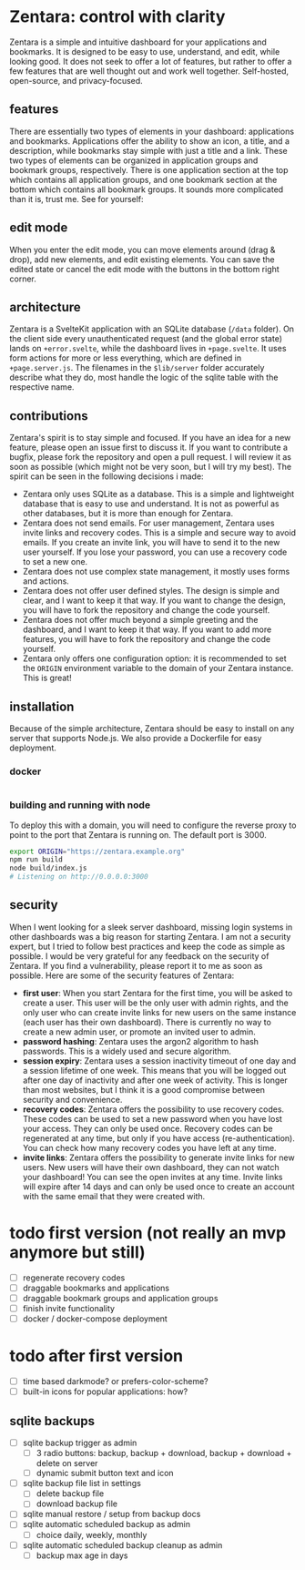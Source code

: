 # Zentara: control with clarity

Zentara is a simple and intuitive dashboard for your applications and bookmarks. It is designed to be easy to use, understand, and edit, while looking good.
It does not seek to offer a lot of features, but rather to offer a few features that are well thought out and work well together. Self-hosted, open-source, and privacy-focused.

## features

There are essentially two types of elements in your dashboard: applications and bookmarks.
Applications offer the ability to show an icon, a title, and a description, while bookmarks stay simple with just a title and a link. These two types of elements can be organized in application groups and bookmark groups, respectively. There is one application section at the top which contains all application groups, and one bookmark section at the bottom which contains all bookmark groups. It sounds more complicated than it is, trust me. See for yourself:

## edit mode

When you enter the edit mode, you can move elements around (drag & drop), add new elements, and edit existing elements. You can save the edited state or cancel the edit mode with the buttons in the bottom right corner.

## architecture

Zentara is a SvelteKit application with an SQLite database (`/data` folder). On the client side every unauthenticated request (and the global error state) lands on `+error.svelte`, while the dashboard lives in `+page.svelte`. It uses form actions for more or less everything, which are defined in `+page.server.js`. The filenames in the `$lib/server` folder accurately describe what they do, most handle the logic of the sqlite table with the respective name.

## contributions

Zentara's spirit is to stay simple and focused. If you have an idea for a new feature, please open an issue first to discuss it. If you want to contribute a bugfix, please fork the repository and open a pull request. I will review it as soon as possible (which might not be very soon, but I will try my best). The spirit can be seen in the following decisions i made:

- Zentara only uses SQLite as a database. This is a simple and lightweight database that is easy to use and understand. It is not as powerful as other databases, but it is more than enough for Zentara.
- Zentara does not send emails. For user management, Zentara uses invite links and recovery codes. This is a simple and secure way to avoid emails. If you create an invite link, you will have to send it to the new user yourself. If you lose your password, you can use a recovery code to set a new one.
- Zentara does not use complex state management, it mostly uses forms and actions.
- Zentara does not offer user defined styles. The design is simple and clear, and I want to keep it that way. If you want to change the design, you will have to fork the repository and change the code yourself.
- Zentara does not offer much beyond a simple greeting and the dashboard, and I want to keep it that way. If you want to add more features, you will have to fork the repository and change the code yourself.
- Zentara only offers one configuration option: it is recommended to set the `ORIGIN` environment variable to the domain of your Zentara instance. This is great!

## installation

Because of the simple architecture, Zentara should be easy to install on any server that supports Node.js. We also provide a Dockerfile for easy deployment.

### docker

```bash

```

### building and running with node

To deploy this with a domain, you will need to configure the reverse proxy to point to the port that Zentara is running on. The default port is 3000.

```bash
export ORIGIN="https://zentara.example.org"
npm run build
node build/index.js
# Listening on http://0.0.0.0:3000
```

## security

When I went looking for a sleek server dashboard, missing login systems in other dashboards was a big reason for starting Zentara. I am not a security expert, but I tried to follow best practices and keep the code as simple as possible. I would be very grateful for any feedback on the security of Zentara. If you find a vulnerability, please report it to me as soon as possible. Here are some of the security features of Zentara:

- **first user**: When you start Zentara for the first time, you will be asked to create a user. This user will be the only user with admin rights, and the only user who can create invite links for new users on the same instance (each user has their own dashboard). There is currently no way to create a new admin user, or promote an invited user to admin.
- **password hashing**: Zentara uses the argon2 algorithm to hash passwords. This is a widely used and secure algorithm.
- **session expiry**: Zentara uses a session inactivity timeout of one day and a session lifetime of one week. This means that you will be logged out after one day of inactivity and after one week of activity. This is longer than most websites, but I think it is a good compromise between security and convenience.
- **recovery codes**: Zentara offers the possibility to use recovery codes. These codes can be used to set a new password when you have lost your access. They can only be used once. Recovery codes can be regenerated at any time, but only if you have access (re-authentication). You can check how many recovery codes you have left at any time.
- **invite links**: Zentara offers the possibility to generate invite links for new users. New users will have their own dashboard, they can not watch your dashboard! You can see the open invites at any time. Invite links will expire after 14 days and can only be used once to create an account with the same email that they were created with.

# todo first version (not really an mvp anymore but still)

- [ ] regenerate recovery codes
- [ ] draggable bookmarks and applications
- [ ] draggable bookmark groups and application groups
- [ ] finish invite functionality
- [ ] docker / docker-compose deployment

# todo after first version

- [ ] time based darkmode? or prefers-color-scheme?
- [ ] built-in icons for popular applications: how?

## sqlite backups

- [ ] sqlite backup trigger as admin
  - [ ] 3 radio buttons: backup, backup + download, backup + download + delete on server
  - [ ] dynamic submit button text and icon
- [ ] sqlite backup file list in settings
  - [ ] delete backup file
  - [ ] download backup file
- [ ] sqlite manual restore / setup from backup docs
- [ ] sqlite automatic scheduled backup as admin
  - [ ] choice daily, weekly, monthly
- [ ] sqlite automatic scheduled backup cleanup as admin
  - [ ] backup max age in days
